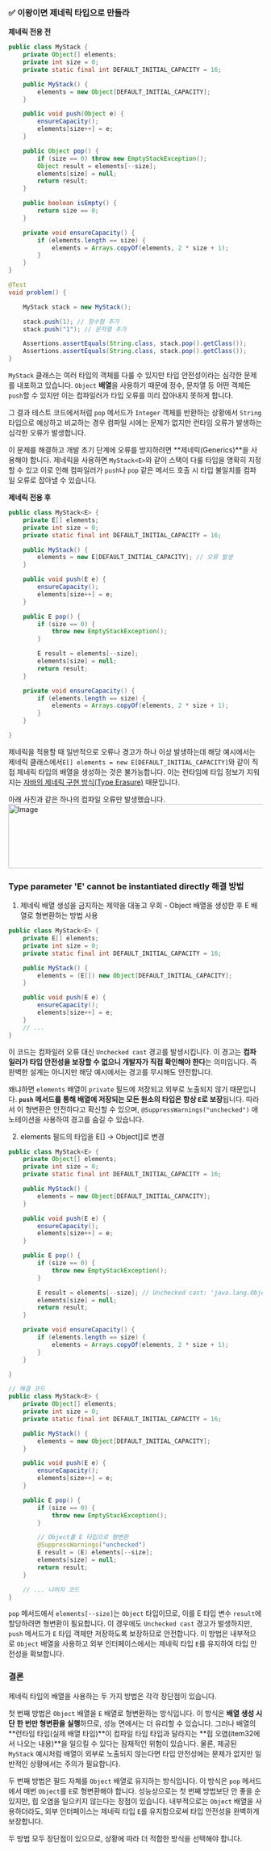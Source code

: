 ### ✅ 이왕이면 제네릭 타입으로 만들라

**제네릭 전용 전**

```java
public class MyStack {
    private Object[] elements;
    private int size = 0;
    private static final int DEFAULT_INITIAL_CAPACITY = 16;

    public MyStack() {
        elements = new Object[DEFAULT_INITIAL_CAPACITY];
    }

    public void push(Object e) {
        ensureCapacity();
        elements[size++] = e;
    }

    public Object pop() {
        if (size == 0) throw new EmptyStackException();
        Object result = elements[--size];
        elements[size] = null;
        return result;
    }

    public boolean isEmpty() {
        return size == 0;
    }

    private void ensureCapacity() {
        if (elements.length == size) {
            elements = Arrays.copyOf(elements, 2 * size + 1);
        }
    }
}

@Test
void problem() {

    MyStack stack = new MyStack();

    stack.push(1); // 정수형 추가
    stack.push("1"); // 문자열 추가

    Assertions.assertEquals(String.class, stack.pop().getClass());
    Assertions.assertEquals(String.class, stack.pop().getClass());
}
```

`MyStack` 클래스는 여러 타입의 객체를 다룰 수 있지만 타입 안전성이라는 심각한 문제를 내포하고 있습니다.
`Object` **배열**을 사용하기 때문에 정수, 문자열 등 어떤 객체든 `push`할 수 있지만 이는 컴파일러가 타입 오류를 미리 잡아내지 못하게 합니다.

그 결과 테스트 코드에서처럼 `pop` 메서드가 `Integer` 객체를 반환하는 상황에서 `String` 타입으로 예상하고 비교하는 경우
컴파일 시에는 문제가 없지만 런타임 오류가 발생하는 심각한 오류가 발생합니다.

이 문제를 해결하고 개발 초기 단계에 오류를 방지하려면 **제네릭(Generics)**을 사용해야 합니다.
제네릭을 사용하면 `MyStack<E>`와 같이 스택이 다룰 타입을 명확히 지정할 수 있고 이로 인해 컴파일러가 `push`나 `pop` 같은 메서드 호출 시 타입 불일치를 컴파일 오류로 잡아낼 수 있습니다.

**제네릭 전용 후**

```java
public class MyStack<E> {
    private E[] elements;
    private int size = 0;
    private static final int DEFAULT_INITIAL_CAPACITY = 16;

    public MyStack() {
        elements = new E[DEFAULT_INITIAL_CAPACITY]; // 오류 발생
    }

    public void push(E e) {
        ensureCapacity();
        elements[size++] = e;
    }

    public E pop() {
        if (size == 0) {
            throw new EmptyStackException();
        }

        E result = elements[--size];
        elements[size] = null;
        return result;
    }

    private void ensureCapacity() {
        if (elements.length == size) {
            elements = Arrays.copyOf(elements, 2 * size + 1);
        }
    }

}
```

제네릭을 적용할 때 일반적으로 오류나 경고가 하나 이상 발생하는데 해당 예시에서는 제네릭 클래스에서`E[] elements = new E[DEFAULT_INITIAL_CAPACITY]`와 같이 직접 제네릭 타입의
배열을 생성하는 것은 불가능합니다.
이는 런타임에 타입 정보가 지워지는 [자바의 제네릭 구현 방식(Type Erasure)](https://stackoverflow.com/questions/520527/why-do-some-claim-that-javas-implementation-of-generics-is-bad?utm_source=chatgpt.com) 때문입니다.

아래 사진과 같은 하나의 컴파일 오류만 발생했습니다.
<img width="761" height="127" alt="Image" src="https://github.com/user-attachments/assets/5ba89c5f-39a4-4d78-bfc4-28e023af2811" />

### Type parameter 'E' cannot be instantiated directly 해결 방법

1. 제네릭 배열 생성을 금지하는 제약을 대놓고 우회 - Object 배열을 생성한 후 E 배열로 형변환하는 방법 사용

```java
public class MyStack<E> {
    private E[] elements;
    private int size = 0;
    private static final int DEFAULT_INITIAL_CAPACITY = 16;

    public MyStack() {
        elements = (E[]) new Object[DEFAULT_INITIAL_CAPACITY];
    }

    public void push(E e) {
        ensureCapacity();
        elements[size++] = e;
    }
    // ...
}
```

이 코드는 컴파일러 오류 대신 `Unchecked cast` 경고를 발생시킵니다.
이 경고는 **컴파일러가 타입 안전성을 보장할 수 없으니 개발자가 직접 확인해야 한다**는 의미입니다.
즉 완벽한 설계는 아니지만 해당 예시에서는 경고를 무시해도 안전합니다.

왜냐하면 `elements` 배열이 `private` 필드에 저장되고 외부로 노출되지 않기 때문입니다.
**`push` 메서드를 통해 배열에 저장되는 모든 원소의 타입은 항상 `E`로 보장**됩니다.
따라서 이 형변환은 안전하다고 확신할 수 있으며, `@SuppressWarnings("unchecked")` 애노테이션을 사용하여 경고를 숨길 수 있습니다.

2. elements 필드의 타입을 E[] -> Object[]로 변경

```java
public class MyStack<E> {
    private Object[] elements;
    private int size = 0;
    private static final int DEFAULT_INITIAL_CAPACITY = 16;

    public MyStack() {
        elements = new Object[DEFAULT_INITIAL_CAPACITY];
    }

    public void push(E e) {
        ensureCapacity();
        elements[size++] = e;
    }

    public E pop() {
        if (size == 0) {
            throw new EmptyStackException();
        }

        E result = elements[--size]; // Unchecked cast: 'java.lang.Object' to 'E' 오류 발생
        elements[size] = null;
        return result;
    }

    private void ensureCapacity() {
        if (elements.length == size) {
            elements = Arrays.copyOf(elements, 2 * size + 1);
        }
    }

}

// 해결 코드
public class MyStack<E> {
    private Object[] elements;
    private int size = 0;
    private static final int DEFAULT_INITIAL_CAPACITY = 16;

    public MyStack() {
        elements = new Object[DEFAULT_INITIAL_CAPACITY];
    }

    public void push(E e) {
        ensureCapacity();
        elements[size++] = e;
    }

    public E pop() {
        if (size == 0) {
            throw new EmptyStackException();
        }

        // Object를 E 타입으로 형변환
        @SuppressWarnings("unchecked")
        E result = (E) elements[--size];
        elements[size] = null;
        return result;
    }

    // ... 나머지 코드
}

```

`pop` 메서드에서 `elements[--size]`는 `Object` 타입이므로, 이를 E 타입 변수 `result`에 할당하려면 형변환이 필요합니다.
이 경우에도 `Unchecked cast` 경고가 발생하지만, `push` 메서드가 `E` 타입 객체만 저장하도록 보장하므로 안전합니다.
이 방법은 내부적으로 `Object` 배열을 사용하고 외부 인터페이스에서는 제네릭 타입 `E`를 유지하여 타입 안전성을 확보합니다.

### 결론

제네릭 타입의 배열을 사용하는 두 가지 방법은 각각 장단점이 있습니다.

첫 번째 방법은 `Object` 배열을 `E` 배열로 형변환하는 방식입니다.
이 방식은 **배열 생성 시 단 한 번만 형변환을 실행**하므로, 성능 면에서는 더 유리할 수 있습니다.
그러나 배열의 **런타임 타입(실제 배열 타입)**이 컴파일 타임 타입과 달라지는 **힙 오염(item32에서 나오는 내용)**을 일으킬 수 있다는 잠재적인 위험이 있습니다.
물론, 제공된 `MyStack` 예시처럼 배열이 외부로 노출되지 않는다면 타입 안전성에는 문제가 없지만 일반적인 상황에서는 주의가 필요합니다.

두 번째 방법은 필드 자체를 `Object` 배열로 유지하는 방식입니다.
이 방식은 `pop` 메서드에서 매번 `Object`를 `E`로 형변환해야 합니다.
성능상으로는 첫 번째 방법보단 안 좋을 순 있지만, 힙 오염을 일으키지 않는다는 장점이 있습니다.
내부적으로는 `Object` 배열을 사용하더라도, 외부 인터페이스는 제네릭 타입 `E`를 유지함으로써 타입 안전성을 완벽하게 보장합니다.

두 방법 모두 장단점이 있으므로, 상황에 따라 더 적합한 방식을 선택해야 합니다.